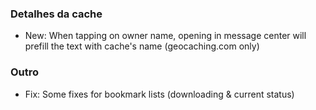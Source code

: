 ### Detalhes da cache
- New: When tapping on owner name, opening in message center will prefill the text with cache's name (geocaching.com only)

### Outro
- Fix: Some fixes for bookmark lists (downloading & current status)
